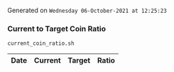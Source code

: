 Generated on `Wednesday 06-October-2021 at 12:25:23`

### Current to Target Coin Ratio
`current_coin_ratio.sh`

Date|Current|Target|Ratio
---|---|---|---
